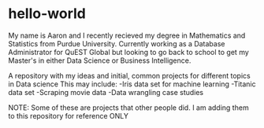 # hello-world

My name is Aaron and I recently recieved my degree in Mathematics and Statistics from Purdue University. Currently working as a Database Administrator for QuEST Global but looking to go back to school to get my Master's in either Data Science or Business Intelligence.

A repository with my ideas and initial, common projects for different topics in Data science
This may include: 
-Iris data set for machine learning
-Titanic data set
-Scraping movie data
-Data wrangling case studies

NOTE: Some of these are projects that other people did. I am adding them to this repository for reference ONLY
